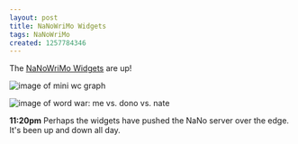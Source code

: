 ```yaml
---
layout: post
title: NaNoWriMo Widgets
tags: NaNoWriMo
created: 1257784346
---
```

The [NaNoWriMo Widgets](http://www.nanowrimo.org/eng/widgets) are up!

![image of mini wc graph](http://www.nanowrimo.org/NanowrimoUtils/NanowrimoMiniGraph/4573-pc.png)

![image of word war: me vs. dono vs. nate](http://www.nanowrimo.org/NanowrimoUtils/WordWar/4573-409338-554169.png)

**11:20pm**  Perhaps the widgets have pushed the NaNo server over the edge.  It's been up and down all day.
